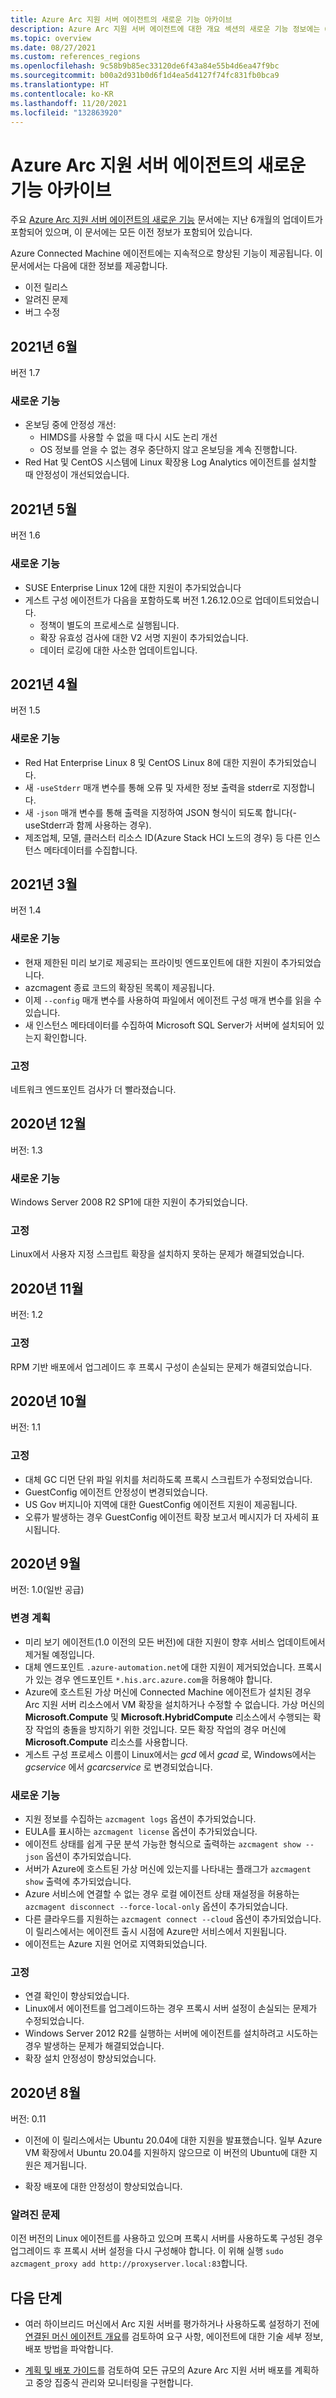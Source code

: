 ```yaml
---
title: Azure Arc 지원 서버 에이전트의 새로운 기능 아카이브
description: Azure Arc 지원 서버 에이전트에 대한 개요 섹션의 새로운 기능 정보에는 6개월 동안의 활동이 포함되어 있습니다. 이후 해당 항목은 본문에서 제거되어 이 문서에 추가됩니다.
ms.topic: overview
ms.date: 08/27/2021
ms.custom: references_regions
ms.openlocfilehash: 9c58b9b85ec33120de6f43a84e55b4d6ea47f9bc
ms.sourcegitcommit: b00a2d931b0d6f1d4ea5d4127f74fc831fb0bca9
ms.translationtype: HT
ms.contentlocale: ko-KR
ms.lasthandoff: 11/20/2021
ms.locfileid: "132863920"
---
```

# <a name="archive-for-whats-new-with-azure-arc-enabled-servers-agent"></a>Azure Arc 지원 서버 에이전트의 새로운 기능 아카이브

주요 [Azure Arc 지원 서버 에이전트의 새로운 기능](agent-release-notes.md) 문서에는 지난 6개월의 업데이트가 포함되어 있으며, 이 문서에는 모든 이전 정보가 포함되어 있습니다.

Azure Connected Machine 에이전트에는 지속적으로 향상된 기능이 제공됩니다. 이 문서에서는 다음에 대한 정보를 제공합니다.

- 이전 릴리스
- 알려진 문제
- 버그 수정

## <a name="june-2021"></a>2021년 6월

버전 1.7

### <a name="new-features"></a>새로운 기능

- 온보딩 중에 안정성 개선:
  - HIMDS를 사용할 수 없을 때 다시 시도 논리 개선
  - OS 정보를 얻을 수 없는 경우 중단하지 않고 온보딩을 계속 진행합니다.
- Red Hat 및 CentOS 시스템에 Linux 확장용 Log Analytics 에이전트를 설치할 때 안정성이 개선되었습니다.

## <a name="may-2021"></a>2021년 5월

버전 1.6

### <a name="new-features"></a>새로운 기능

- SUSE Enterprise Linux 12에 대한 지원이 추가되었습니다
- 게스트 구성 에이전트가 다음을 포함하도록 버전 1.26.12.0으로 업데이트되었습니다.
  - 정책이 별도의 프로세스로 실행됩니다.
  - 확장 유효성 검사에 대한 V2 서명 지원이 추가되었습니다.
  - 데이터 로깅에 대한 사소한 업데이트입니다.

## <a name="april-2021"></a>2021년 4월

버전 1.5

### <a name="new-features"></a>새로운 기능

- Red Hat Enterprise Linux 8 및 CentOS Linux 8에 대한 지원이 추가되었습니다.
- 새 `-useStderr` 매개 변수를 통해 오류 및 자세한 정보 출력을 stderr로 지정합니다.
- 새 `-json` 매개 변수를 통해 출력을 지정하여 JSON 형식이 되도록 합니다(-useStderr과 함께 사용하는 경우).
- 제조업체, 모델, 클러스터 리소스 ID(Azure Stack HCI 노드의 경우) 등 다른 인스턴스 메타데이터를 수집합니다.

## <a name="march-2021"></a>2021년 3월

버전 1.4

### <a name="new-features"></a>새로운 기능

- 현재 제한된 미리 보기로 제공되는 프라이빗 엔드포인트에 대한 지원이 추가되었습니다.
- azcmagent 종료 코드의 확장된 목록이 제공됩니다.
- 이제 `--config` 매개 변수를 사용하여 파일에서 에이전트 구성 매개 변수를 읽을 수 있습니다.
- 새 인스턴스 메타데이터를 수집하여 Microsoft SQL Server가 서버에 설치되어 있는지 확인합니다.

### <a name="fixed"></a>고정

네트워크 엔드포인트 검사가 더 빨라졌습니다.

## <a name="december-2020"></a>2020년 12월

버전: 1.3

### <a name="new-features"></a>새로운 기능

Windows Server 2008 R2 SP1에 대한 지원이 추가되었습니다.

### <a name="fixed"></a>고정

Linux에서 사용자 지정 스크립트 확장을 설치하지 못하는 문제가 해결되었습니다.

## <a name="november-2020"></a>2020년 11월

버전: 1.2

### <a name="fixed"></a>고정

RPM 기반 배포에서 업그레이드 후 프록시 구성이 손실되는 문제가 해결되었습니다.

## <a name="october-2020"></a>2020년 10월

버전: 1.1

### <a name="fixed"></a>고정

- 대체 GC 디먼 단위 파일 위치를 처리하도록 프록시 스크립트가 수정되었습니다.
- GuestConfig 에이전트 안정성이 변경되었습니다.
- US Gov 버지니아 지역에 대한 GuestConfig 에이전트 지원이 제공됩니다.
- 오류가 발생하는 경우 GuestConfig 에이전트 확장 보고서 메시지가 더 자세히 표시됩니다.

## <a name="september-2020"></a>2020년 9월

버전: 1.0(일반 공급)

### <a name="plan-for-change"></a>변경 계획

- 미리 보기 에이전트(1.0 이전의 모든 버전)에 대한 지원이 향후 서비스 업데이트에서 제거될 예정입니다.
- 대체 엔드포인트 `.azure-automation.net`에 대한 지원이 제거되었습니다. 프록시가 있는 경우 엔드포인트 `*.his.arc.azure.com`을 허용해야 합니다.
- Azure에 호스트된 가상 머신에 Connected Machine 에이전트가 설치된 경우 Arc 지원 서버 리소스에서 VM 확장을 설치하거나 수정할 수 없습니다. 가상 머신의 **Microsoft.Compute** 및 **Microsoft.HybridCompute** 리소스에서 수행되는 확장 작업의 충돌을 방지하기 위한 것입니다. 모든 확장 작업의 경우 머신에 **Microsoft.Compute** 리소스를 사용합니다.
- 게스트 구성 프로세스 이름이 Linux에서는 *gcd* 에서 *gcad* 로, Windows에서는 *gcservice* 에서 *gcarcservice* 로 변경되었습니다.

### <a name="new-features"></a>새로운 기능

- 지원 정보를 수집하는 `azcmagent logs` 옵션이 추가되었습니다.
- EULA를 표시하는 `azcmagent license` 옵션이 추가되었습니다.
- 에이전트 상태를 쉽게 구문 분석 가능한 형식으로 출력하는 `azcmagent show --json` 옵션이 추가되었습니다.
- 서버가 Azure에 호스트된 가상 머신에 있는지를 나타내는 플래그가 `azcmagent show` 출력에 추가되었습니다.
- Azure 서비스에 연결할 수 없는 경우 로컬 에이전트 상태 재설정을 허용하는 `azcmagent disconnect --force-local-only` 옵션이 추가되었습니다.
- 다른 클라우드를 지원하는 `azcmagent connect --cloud` 옵션이 추가되었습니다. 이 릴리스에서는 에이전트 출시 시점에 Azure만 서비스에서 지원됩니다.
- 에이전트는 Azure 지원 언어로 지역화되었습니다.

### <a name="fixed"></a>고정

- 연결 확인이 향상되었습니다.
- Linux에서 에이전트를 업그레이드하는 경우 프록시 서버 설정이 손실되는 문제가 수정되었습니다.
- Windows Server 2012 R2를 실행하는 서버에 에이전트를 설치하려고 시도하는 경우 발생하는 문제가 해결되었습니다.
- 확장 설치 안정성이 향상되었습니다.

## <a name="august-2020"></a>2020년 8월

버전: 0.11

- 이전에 이 릴리스에서는 Ubuntu 20.04에 대한 지원을 발표했습니다. 일부 Azure VM 확장에서 Ubuntu 20.04를 지원하지 않으므로 이 버전의 Ubuntu에 대한 지원은 제거됩니다.

- 확장 배포에 대한 안정성이 향상되었습니다.

### <a name="known-issues"></a>알려진 문제

이전 버전의 Linux 에이전트를 사용하고 있으며 프록시 서버를 사용하도록 구성된 경우 업그레이드 후 프록시 서버 설정을 다시 구성해야 합니다. 이 위해 실행 `sudo azcmagent_proxy add http://proxyserver.local:83`합니다.

## <a name="next-steps"></a>다음 단계

- 여러 하이브리드 머신에서 Arc 지원 서버를 평가하거나 사용하도록 설정하기 전에 [연결된 머신 에이전트 개요](agent-overview.md)를 검토하여 요구 사항, 에이전트에 대한 기술 세부 정보, 배포 방법을 파악합니다.

- [계획 및 배포 가이드](plan-at-scale-deployment.md)를 검토하여 모든 규모의 Azure Arc 지원 서버 배포를 계획하고 중앙 집중식 관리와 모니터링을 구현합니다.